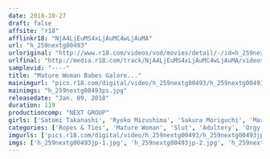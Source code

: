 ```yaml
---
date: 2018-10-27
draft: false
affsite: "r18"
afflinkr18: "NjA4LjEuMS4xLjAuMC4wLjAuMA"
url: "h_259nextg00493"
urloriginal: "http://www.r18.com/videos/vod/movies/detail/-/id=h_259nextg00493"
urlfinal: "http://media.r18.com/track/NjA4LjEuMS4xLjAuMC4wLjAuMA/videos/vod/movies/detail/-/id=h_259nextg00493"
samplevid: "----"
title: "Mature Woman Babes Galore..."
mainimgurl: "pics.r18.com/digital/video/h_259nextg00493/h_259nextg00493ps.jpg"
mainimgs: "h_259nextg00493ps.jpg"
releasedate: "Jan. 09, 2018"
duration: 119
productioncomp: "NEXT GROUP"
girls: ['Satomi Takanashi', 'Ryoko Mizushima', 'Sakura Moriguchi', 'Mariko Wada', 'Masumi Sakazaki']
categories: ['Ropes & Ties', 'Mature Woman', 'Slut', 'Adultery', 'Orgy', 'Lesbian', 'Vibrator', 'Threesome / Foursome']
imgurls: ['pics.r18.com/digital/video/h_259nextg00493/h_259nextg00493jp-1.jpg', 'pics.r18.com/digital/video/h_259nextg00493/h_259nextg00493jp-2.jpg', 'pics.r18.com/digital/video/h_259nextg00493/h_259nextg00493jp-3.jpg', 'pics.r18.com/digital/video/h_259nextg00493/h_259nextg00493jp-4.jpg', 'pics.r18.com/digital/video/h_259nextg00493/h_259nextg00493jp-5.jpg', 'pics.r18.com/digital/video/h_259nextg00493/h_259nextg00493jp-6.jpg', 'pics.r18.com/digital/video/h_259nextg00493/h_259nextg00493jp-7.jpg', 'pics.r18.com/digital/video/h_259nextg00493/h_259nextg00493jp-8.jpg', 'pics.r18.com/digital/video/h_259nextg00493/h_259nextg00493jp-9.jpg', 'pics.r18.com/digital/video/h_259nextg00493/h_259nextg00493jp-10.jpg', 'pics.r18.com/digital/video/h_259nextg00493/h_259nextg00493jp-11.jpg', 'pics.r18.com/digital/video/h_259nextg00493/h_259nextg00493jp-12.jpg', 'pics.r18.com/digital/video/h_259nextg00493/h_259nextg00493jp-13.jpg', 'pics.r18.com/digital/video/h_259nextg00493/h_259nextg00493jp-14.jpg', 'pics.r18.com/digital/video/h_259nextg00493/h_259nextg00493jp-15.jpg', 'pics.r18.com/digital/video/h_259nextg00493/h_259nextg00493jp-16.jpg', 'pics.r18.com/digital/video/h_259nextg00493/h_259nextg00493jp-17.jpg', 'pics.r18.com/digital/video/h_259nextg00493/h_259nextg00493jp-18.jpg', 'pics.r18.com/digital/video/h_259nextg00493/h_259nextg00493jp-19.jpg', 'pics.r18.com/digital/video/h_259nextg00493/h_259nextg00493jp-20.jpg']
imgs: ['h_259nextg00493jp-1.jpg', 'h_259nextg00493jp-2.jpg', 'h_259nextg00493jp-3.jpg', 'h_259nextg00493jp-4.jpg', 'h_259nextg00493jp-5.jpg', 'h_259nextg00493jp-6.jpg', 'h_259nextg00493jp-7.jpg', 'h_259nextg00493jp-8.jpg', 'h_259nextg00493jp-9.jpg', 'h_259nextg00493jp-10.jpg', 'h_259nextg00493jp-11.jpg', 'h_259nextg00493jp-12.jpg', 'h_259nextg00493jp-13.jpg', 'h_259nextg00493jp-14.jpg', 'h_259nextg00493jp-15.jpg', 'h_259nextg00493jp-16.jpg', 'h_259nextg00493jp-17.jpg', 'h_259nextg00493jp-18.jpg', 'h_259nextg00493jp-19.jpg', 'h_259nextg00493jp-20.jpg']
---
```

